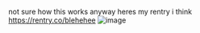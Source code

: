 
not sure how this works 
anyway heres my rentry i think  https://rentry.co/blehehee
![image](https://github.com/user-attachments/assets/6048ab97-9690-4b81-aa28-011e7c60db1f)

